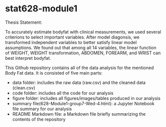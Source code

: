 
# stat628-module1


Thesis Statement:

To accurately estimate bodyfat with clinical measurements, we used several criterions to select important variables. After model diagonsis, we transformed independent variables to better satisfy linear model assumptions. 
We found out that among all 14 variables, the linear function of WEIGHT, WEIGHT transformation, ABDOMEN, FOREARM, and WRIST can best interpret bodyfat.


This Github repository contains all of the data analysis for the mentioned Body Fat data. It is consisted of five main parts: 
* data folder: includes the raw data (raw.csv) and the cleaned data (clean.csv)
* code folder: includes all the code for our analysis
* figure folder: includes all figures/images/tables produced in our analysis
* summary file(628-Module1-group7-Wed-4.html): a Jupyter Notebook file summary for our analysis
* README Markdown file: a Markdown file briefly summarizing the contents of the repository

